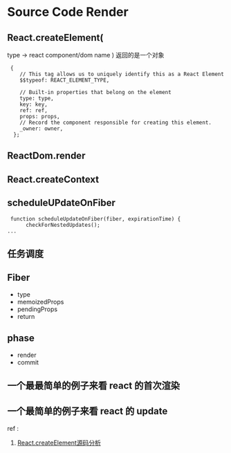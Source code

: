 # Source Code   Render

## React.createElement(
type -> react component/dom name
)
返回的是一个对象
```
 {
    // This tag allows us to uniquely identify this as a React Element
    $$typeof: REACT_ELEMENT_TYPE,

    // Built-in properties that belong on the element
    type: type,
    key: key,
    ref: ref,
    props: props,
    // Record the component responsible for creating this element.
    _owner: owner,
  };

```
## ReactDom.render

## React.createContext

## scheduleUPdateOnFiber

```
 function scheduleUpdateOnFiber(fiber, expirationTime) {
      checkForNestedUpdates();
...
```

## 任务调度
## Fiber
- type
- memoizedProps
- pendingProps
- return
## phase
- render
- commit

## 一个最最简单的例子来看 react 的首次渲染
## 一个最简单的例子来看 react 的 update
ref : 
1. [React.createElement源码分析](https://juejin.im/post/5dd0001cf265da0ba5279c2e)